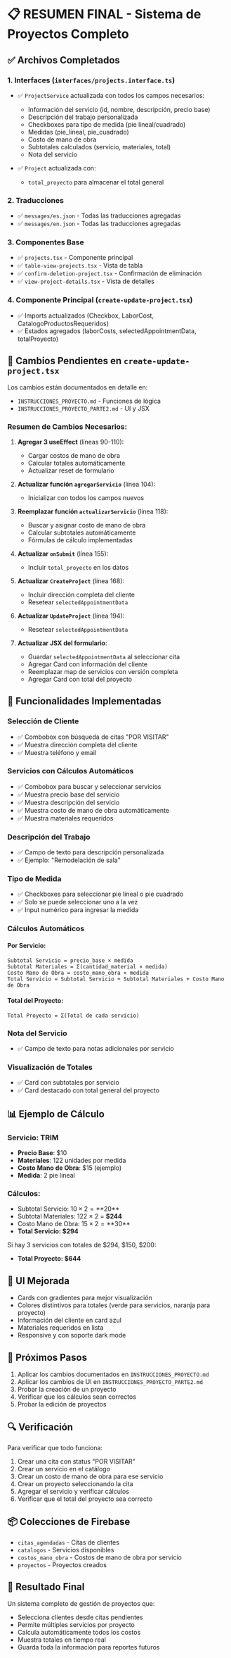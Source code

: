 # 📋 RESUMEN FINAL - Sistema de Proyectos Completo

## ✅ Archivos Completados

### 1. **Interfaces** (`interfaces/projects.interface.ts`)
- ✅ `ProjectService` actualizada con todos los campos necesarios:
  - Información del servicio (id, nombre, descripción, precio base)
  - Descripción del trabajo personalizada
  - Checkboxes para tipo de medida (pie lineal/cuadrado)
  - Medidas (pie_lineal, pie_cuadrado)
  - Costo de mano de obra
  - Subtotales calculados (servicio, materiales, total)
  - Nota del servicio

- ✅ `Project` actualizada con:
  - `total_proyecto` para almacenar el total general

### 2. **Traducciones**
- ✅ `messages/es.json` - Todas las traducciones agregadas
- ✅ `messages/en.json` - Todas las traducciones agregadas

### 3. **Componentes Base**
- ✅ `projects.tsx` - Componente principal
- ✅ `table-view-projects.tsx` - Vista de tabla
- ✅ `confirm-deletion-project.tsx` - Confirmación de eliminación
- ✅ `view-project-details.tsx` - Vista de detalles

### 4. **Componente Principal** (`create-update-project.tsx`)
- ✅ Imports actualizados (Checkbox, LaborCost, CatalogoProductosRequeridos)
- ✅ Estados agregados (laborCosts, selectedAppointmentData, totalProyecto)

## 🔧 Cambios Pendientes en `create-update-project.tsx`

Los cambios están documentados en detalle en:
- `INSTRUCCIONES_PROYECTO.md` - Funciones de lógica
- `INSTRUCCIONES_PROYECTO_PARTE2.md` - UI y JSX

### Resumen de Cambios Necesarios:

1. **Agregar 3 useEffect** (líneas 90-110):
   - Cargar costos de mano de obra
   - Calcular totales automáticamente
   - Actualizar reset de formulario

2. **Actualizar función `agregarServicio`** (línea 104):
   - Inicializar con todos los campos nuevos

3. **Reemplazar función `actualizarServicio`** (línea 118):
   - Buscar y asignar costo de mano de obra
   - Calcular subtotales automáticamente
   - Fórmulas de cálculo implementadas

4. **Actualizar `onSubmit`** (línea 155):
   - Incluir `total_proyecto` en los datos

5. **Actualizar `CreateProject`** (línea 168):
   - Incluir dirección completa del cliente
   - Resetear `selectedAppointmentData`

6. **Actualizar `UpdateProject`** (línea 194):
   - Resetear `selectedAppointmentData`

7. **Actualizar JSX del formulario**:
   - Guardar `selectedAppointmentData` al seleccionar cita
   - Agregar Card con información del cliente
   - Reemplazar map de servicios con versión completa
   - Agregar Card con total del proyecto

## 🎯 Funcionalidades Implementadas

### Selección de Cliente
- ✅ Combobox con búsqueda de citas "POR VISITAR"
- ✅ Muestra dirección completa del cliente
- ✅ Muestra teléfono y email

### Servicios con Cálculos Automáticos
- ✅ Combobox para buscar y seleccionar servicios
- ✅ Muestra precio base del servicio
- ✅ Muestra descripción del servicio
- ✅ Muestra costo de mano de obra automáticamente
- ✅ Muestra materiales requeridos

### Descripción del Trabajo
- ✅ Campo de texto para descripción personalizada
- ✅ Ejemplo: "Remodelación de sala"

### Tipo de Medida
- ✅ Checkboxes para seleccionar pie lineal o pie cuadrado
- ✅ Solo se puede seleccionar uno a la vez
- ✅ Input numérico para ingresar la medida

### Cálculos Automáticos

#### Por Servicio:
```
Subtotal Servicio = precio_base × medida
Subtotal Materiales = Σ(cantidad_material × medida)
Costo Mano de Obra = costo_mano_obra × medida
Total Servicio = Subtotal Servicio + Subtotal Materiales + Costo Mano de Obra
```

#### Total del Proyecto:
```
Total Proyecto = Σ(Total de cada servicio)
```

### Nota del Servicio
- ✅ Campo de texto para notas adicionales por servicio

### Visualización de Totales
- ✅ Card con subtotales por servicio
- ✅ Card destacado con total general del proyecto

## 📊 Ejemplo de Cálculo

### Servicio: TRIM
- **Precio Base**: $10
- **Materiales**: 122 unidades por medida
- **Costo Mano de Obra**: $15 (ejemplo)
- **Medida**: 2 pie lineal

### Cálculos:
- Subtotal Servicio: $10 × 2 = **$20**
- Subtotal Materiales: 122 × 2 = **$244**
- Costo Mano de Obra: $15 × 2 = **$30**
- **Total Servicio: $294**

Si hay 3 servicios con totales de $294, $150, $200:
- **Total Proyecto: $644**

## 🎨 UI Mejorada

- Cards con gradientes para mejor visualización
- Colores distintivos para totales (verde para servicios, naranja para proyecto)
- Información del cliente en card azul
- Materiales requeridos en lista
- Responsive y con soporte dark mode

## 📝 Próximos Pasos

1. Aplicar los cambios documentados en `INSTRUCCIONES_PROYECTO.md`
2. Aplicar los cambios de UI en `INSTRUCCIONES_PROYECTO_PARTE2.md`
3. Probar la creación de un proyecto
4. Verificar que los cálculos sean correctos
5. Probar la edición de proyectos

## 🔍 Verificación

Para verificar que todo funciona:
1. Crear una cita con status "POR VISITAR"
2. Crear un servicio en el catálogo
3. Crear un costo de mano de obra para ese servicio
4. Crear un proyecto seleccionando la cita
5. Agregar el servicio y verificar cálculos
6. Verificar que el total del proyecto sea correcto

## 📦 Colecciones de Firebase

- `citas_agendadas` - Citas de clientes
- `catalogos` - Servicios disponibles
- `costos_mano_obra` - Costos de mano de obra por servicio
- `proyectos` - Proyectos creados

## 🎉 Resultado Final

Un sistema completo de gestión de proyectos que:
- Selecciona clientes desde citas pendientes
- Permite múltiples servicios por proyecto
- Calcula automáticamente todos los costos
- Muestra totales en tiempo real
- Guarda toda la información para reportes futuros
